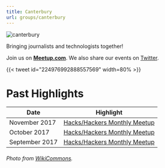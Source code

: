 ```yaml
---
title: Canterbury
url: groups/canterbury
---
```


![canterbury](https://a.cdn-hotels.com/gdcs/production132/d1495/1b3743a9-5890-4d5c-a087-bc814dc5014f.jpg)

Bringing journalists and technologists together!

Join us on **[Meetup.com](https://www.meetup.com/Hacks-Hackers-Canterbury/)**. We also share our events on [Twitter](https://twitter.com/hackshackersctb).

{{< tweet id="224976992888557569" width=80% >}}

# Past Highlights

| **Date**  | **Highlight** |  
|-----------|---------------|  
| November 2017 | [Hacks/Hackers Monthly Meetup](https://www.meetup.com/Hacks-Hackers-Canterbury/events/dgkjcdywpbjb/) |
| October 2017 | [Hacks/Hackers Monthly Meetup](https://www.meetup.com/Hacks-Hackers-Canterbury/events/dgkjcdywnbdb/) |   
| September 2017 | [Hacks/Hackers Monthly Meetup](https://www.meetup.com/Hacks-Hackers-Canterbury/events/dgkjcdywmbgb/) |

###### Photo from [WikiCommons](wikicommons.org).
